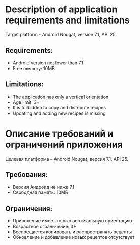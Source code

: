 # Description of application requirements and limitations

Target platform - Android Nougat, version 7.1, API 25.

## Requirements:
* Android version not lower than 7.1
* Free memory: 10MB

## Limitations:
* The application has only a vertical orientation
* Age limit: 3+
* It is forbidden to copy and distribute recipes
* Updating and adding new recipes is missing

# Описание требований и ограничений приложения

Целевая платформа – Android Nougat, версия 7.1, API 25.

## Требования:
* Версия Андроид не ниже 7.1
* Свободная память: 10МБ
## Ограничения:
* Приложение имеет только вертикальную ориентацию
* Возрастное ограничение: 3+
* Воспрещается копировать и распространять рецепты
* Обновление и добавление новых рецептов отсутствует
